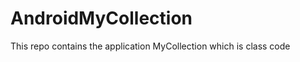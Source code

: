 AndroidMyCollection
===================
This repo contains the application MyCollection which is class code
